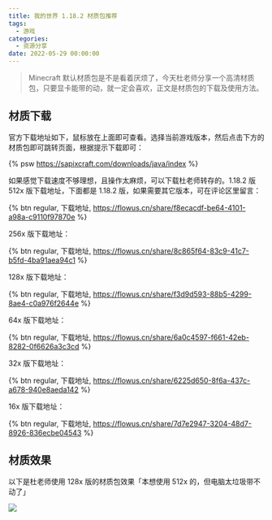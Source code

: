 ```yaml
---
title: 我的世界 1.18.2 材质包推荐
tags:
  - 游戏
categories:
  - 资源分享
date: 2022-05-29 00:00:00
---
```


> Minecraft 默认材质包是不是看着厌烦了，今天杜老师分享一个高清材质包，只要显卡能带的动，就一定会喜欢，正文是材质包的下载及使用方法。

<!-- more -->

## 材质下载

官方下载地址如下，鼠标放在上面即可查看。选择当前游戏版本，然后点击下方的材质包即可跳转页面，根据提示下载即可：

{% psw https://sapixcraft.com/downloads/java/index %}

如果感觉下载速度不够理想，且操作太麻烦，可以下载杜老师转存的。1.18.2 版 512x 版下载地址，下面都是 1.18.2 版，如果需要其它版本，可在评论区里留言：

{% btn regular, 下载地址, https://flowus.cn/share/f8ecacdf-be64-4101-a98a-c9110f97870e %}

256x 版下载地址：

{% btn regular, 下载地址, https://flowus.cn/share/8c865f64-83c9-41c7-b5fd-4ba91aea94c1 %}

128x 版下载地址：

{% btn regular, 下载地址, https://flowus.cn/share/f3d9d593-88b5-4299-8ae4-c0a976f2644e %}

64x 版下载地址：

{% btn regular, 下载地址, https://flowus.cn/share/6a0c4597-f661-42eb-8282-0f6626a3c3cd %}

32x 版下载地址：

{% btn regular, 下载地址, https://flowus.cn/share/6225d650-8f6a-437c-a678-940e8aeda142 %}

16x 版下载地址：

{% btn regular, 下载地址, https://flowus.cn/share/7d7e2947-3204-48d7-8926-836ecbe04543 %}

## 材质效果

以下是杜老师使用 128x 版的材质包效果「本想使用 512x 的，但电脑太垃圾带不动了」

![](https://cdn.dusays.com/2021/08/369-6.jpg)
